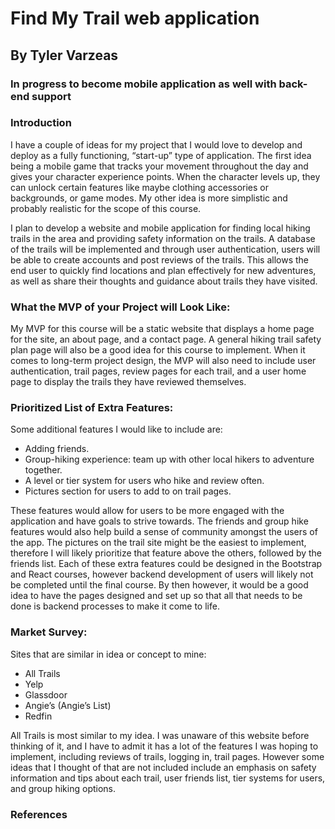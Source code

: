 # Find My Trail web application
## By Tyler Varzeas
### In progress to become mobile application as well with back-end support

### Introduction

I have a couple of ideas for my project that I would love to develop and deploy as a fully functioning, “start-up” type of application. The first idea being a mobile game that tracks your movement throughout the day and gives your character experience points. When the character levels up, they can unlock certain features like maybe clothing accessories or backgrounds, or game modes. My other idea is more simplistic and probably realistic for the scope of this course. 

I plan to develop a website and mobile application for finding local hiking trails in the area and providing safety information on the trails. A database of the trails will be implemented and through user authentication, users will be able to create accounts and post reviews of the trails. This allows the end user to quickly find locations and plan effectively for new adventures, as well as share their thoughts and guidance about trails they have visited.


### What the MVP of your Project will Look Like:

My MVP for this course will be a static website that displays a home page for the site, an about page, and a contact page. A general hiking trail safety plan page will also be a good idea for this course to implement. When it comes to long-term project design, the MVP will also need to include user authentication, trail pages, review pages for each trail, and a user home page to display the trails they have reviewed themselves.

### Prioritized List of Extra Features:

Some additional features I would like to include are:
* Adding friends.
* Group-hiking experience: team up with other local hikers to adventure together.
* A level or tier system for users who hike and review often.
* Pictures section for users to add to on trail pages.

These features would allow for users to be more engaged with the application and have goals to strive towards. The friends and group hike features would also help build a sense of community amongst the users of the app. The pictures on the trail site might be the easiest to implement, therefore I will likely prioritize that feature above the others, followed by the friends list. Each of these extra features could be designed in the Bootstrap and React courses, however backend development of users will likely not be completed until the final course. By then however, it would be a good idea to have the pages designed and set up so that all that needs to be done is backend processes to make it come to life.

### Market Survey:

Sites that are similar in idea or concept to mine:
* All Trails
* Yelp
* Glassdoor
* Angie’s (Angie’s List)
* Redfin

All Trails is most similar to my idea. I was unaware of this website before thinking of it, and I have to admit it has a lot of the features I was hoping to implement, including reviews of trails, logging in, trail pages. However some ideas that I thought of that are not included include an emphasis on safety information and tips about each trail, user friends list, tier systems for users, and group hiking options.

### References

[All Trails]: https://www.alltrails.com/
[Yelp]: https://www.yelp.com/
[Glassdoor]: https://www.glassdoor.com/index.html
[Angie’s List]: https://www.angi.com/
[Redfin]: https://www.redfin.com/